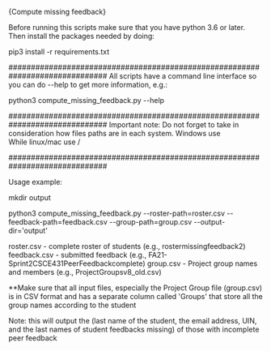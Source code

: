 {Compute missing feedback}

Before running this scripts make sure that you have python 3.6 or later.
Then install the packages needed by doing:

pip3 install -r requirements.txt

##############################################################################
All scripts have a command line interface so you can do --help to get more information, e.g.:

python3 compute_missing_feedback.py --help

##############################################################################
Important note:
    Do not forget to take in consideration how files paths are in each system.
    Windows use \
    While linux/mac use /


##############################################################################

Usage example:

mkdir output

python3 compute_missing_feedback.py --roster-path=roster.csv --feedback-path=feedback.csv --group-path=group.csv --output-dir='output'

roster.csv - complete roster of students (e.g., rostermissingfeedback2)
feedback.csv - submitted feedback (e.g., FA21-Sprint2CSCE431PeerFeedbackcomplete)
group.csv - Project group names and members (e.g., ProjectGroupsv8_old.csv)

**Make sure that all input files, especially the Project Group file (group.csv) is in CSV format and has a separate column called 'Groups' that store all the group names according to the student

Note: this will output the (last name of the student, the email address, UIN, and the last names of student feedbacks missing) of those with incomplete peer feedback
